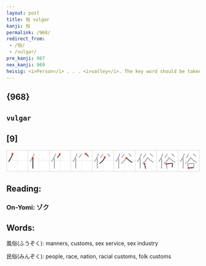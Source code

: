 ```yaml
---
layout: post
title: 俗 vulgar
kanji: 俗
permalink: /968/
redirect_from:
 - /俗/
 - /vulgar/
pre_kanji: 967
nex_kanji: 969
heisig: <i>Person</i> . . . <i>valley</i>. The key word should be taken in its older sense of "popular" or "commonplace."
---
```


## {968}

## `vulgar`

## [9]

<div class="stroke"><img src="../images/E4BF97.png" /></div>

## Reading:

### On-Yomi: ゾク

## Words:

風俗(ふうぞく): manners, customs, sex service, sex industry

民俗(みんぞく): people, race, nation, racial customs, folk customs
